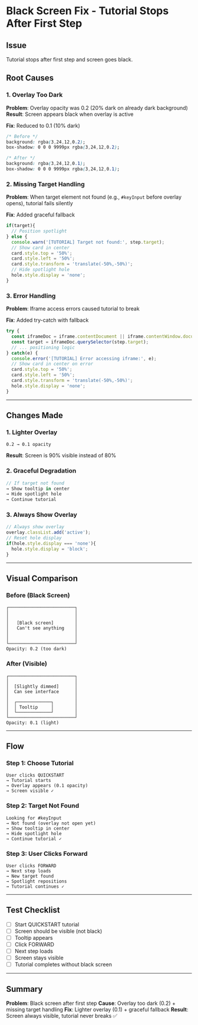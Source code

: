 # Black Screen Fix - Tutorial Stops After First Step

## Issue
Tutorial stops after first step and screen goes black.

## Root Causes

### 1. Overlay Too Dark
**Problem**: Overlay opacity was 0.2 (20% dark on already dark background)
**Result**: Screen appears black when overlay is active

**Fix**: Reduced to 0.1 (10% dark)
```css
/* Before */
background: rgba(3,24,12,0.2);
box-shadow: 0 0 0 9999px rgba(3,24,12,0.2);

/* After */
background: rgba(3,24,12,0.1);
box-shadow: 0 0 0 9999px rgba(3,24,12,0.1);
```

### 2. Missing Target Handling
**Problem**: When target element not found (e.g., `#keyInput` before overlay opens), tutorial fails silently

**Fix**: Added graceful fallback
```javascript
if(target){
  // Position spotlight
} else {
  console.warn('[TUTORIAL] Target not found:', step.target);
  // Show card in center
  card.style.top = '50%';
  card.style.left = '50%';
  card.style.transform = 'translate(-50%,-50%)';
  // Hide spotlight hole
  hole.style.display = 'none';
}
```

### 3. Error Handling
**Problem**: Iframe access errors caused tutorial to break

**Fix**: Added try-catch with fallback
```javascript
try {
  const iframeDoc = iframe.contentDocument || iframe.contentWindow.document;
  const target = iframeDoc.querySelector(step.target);
  // ... positioning logic
} catch(e) {
  console.error('[TUTORIAL] Error accessing iframe:', e);
  // Show card in center on error
  card.style.top = '50%';
  card.style.left = '50%';
  card.style.transform = 'translate(-50%,-50%)';
  hole.style.display = 'none';
}
```

---

## Changes Made

### 1. Lighter Overlay
```
0.2 → 0.1 opacity
```
**Result**: Screen is 90% visible instead of 80%

### 2. Graceful Degradation
```javascript
// If target not found
→ Show tooltip in center
→ Hide spotlight hole
→ Continue tutorial
```

### 3. Always Show Overlay
```javascript
// Always show overlay
overlay.classList.add('active');
// Reset hole display
if(hole.style.display === 'none'){
  hole.style.display = 'block';
}
```

---

## Visual Comparison

### Before (Black Screen)
```
┌─────────────────────────┐
│                         │
│                         │
│   [Black screen]        │
│   Can't see anything    │
│                         │
│                         │
└─────────────────────────┘
Opacity: 0.2 (too dark)
```

### After (Visible)
```
┌─────────────────────────┐
│                         │
│  [Slightly dimmed]      │
│  Can see interface      │
│                         │
│  ┌─────────────┐        │
│  │ Tooltip     │        │
│  └─────────────┘        │
└─────────────────────────┘
Opacity: 0.1 (light)
```

---

## Flow

### Step 1: Choose Tutorial
```
User clicks QUICKSTART
→ Tutorial starts
→ Overlay appears (0.1 opacity)
→ Screen visible ✓
```

### Step 2: Target Not Found
```
Looking for #keyInput
→ Not found (overlay not open yet)
→ Show tooltip in center
→ Hide spotlight hole
→ Continue tutorial ✓
```

### Step 3: User Clicks Forward
```
User clicks FORWARD
→ Next step loads
→ New target found
→ Spotlight repositions
→ Tutorial continues ✓
```

---

## Test Checklist

- [ ] Start QUICKSTART tutorial
- [ ] Screen should be visible (not black)
- [ ] Tooltip appears
- [ ] Click FORWARD
- [ ] Next step loads
- [ ] Screen stays visible
- [ ] Tutorial completes without black screen

---

## Summary

**Problem**: Black screen after first step
**Cause**: Overlay too dark (0.2) + missing target handling
**Fix**: Lighter overlay (0.1) + graceful fallback
**Result**: Screen always visible, tutorial never breaks ✅
